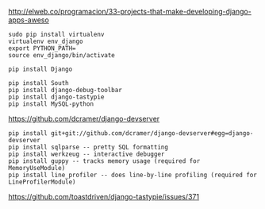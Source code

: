 http://elweb.co/programacion/33-projects-that-make-developing-django-apps-aweso

    sudo pip install virtualenv
    virtualenv env_django
    export PYTHON_PATH=
    source env_django/bin/activate

    pip install Django

    pip install South
    pip install django-debug-toolbar
    pip install django-tastypie
    pip install MySQL-python

https://github.com/dcramer/django-devserver

    pip install git+git://github.com/dcramer/django-devserver#egg=django-devserver
    pip install sqlparse -- pretty SQL formatting
    pip install werkzeug -- interactive debugger
    pip install guppy -- tracks memory usage (required for MemoryUseModule)
    pip install line_profiler -- does line-by-line profiling (required for LineProfilerModule)

https://github.com/toastdriven/django-tastypie/issues/371

